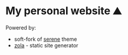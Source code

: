 # My personal website ⛰

Powered by:

- soft-fork of [serene](https://github.com/isunjn/serene) theme
- [zola](https://github.com/getzola/zola) - static site generator
